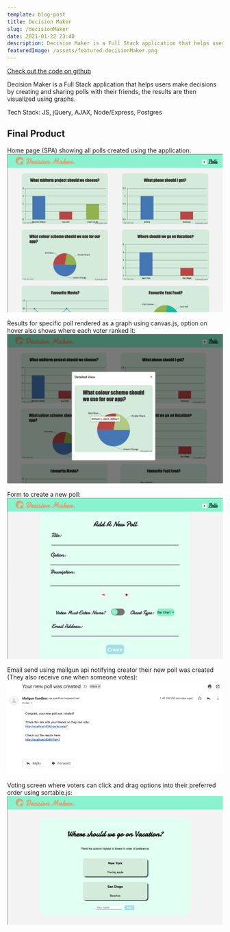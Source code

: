 ```yaml
---
template: blog-post
title: Decision Maker
slug: /decisionMaker
date: 2021-01-22 23:40
description: Decision Maker is a Full Stack application that helps users make decisions byy creating and sharing Polls.
featuredImage: /assets/featured-decisionMaker.png
---
```


[Check out the code on github](https://github.com/josepwil/DecisionMaker)

Decision Maker is a Full Stack application that helps users make decisions by creating and sharing polls with their friends, the results are then visualized using graphs.

Tech Stack: JS, jQuery, AJAX, Node/Express, Postgres

## Final Product

Home page (SPA) showing all polls created using the application:
!["Home Page"](https://github.com/josepwil/DecisionMaker/blob/master/screenshots/homepage.png?raw=true)

Results for specific poll rendered as a graph using canvas.js, option on hover also shows where each voter ranked it:
!["Specific Vote Page"](https://github.com/josepwil/DecisionMaker/blob/master/screenshots/specificresult.png?raw=true)

Form to create a new poll:
!["New Poll Form"](https://github.com/josepwil/DecisionMaker/blob/master/screenshots/newpollform.png?raw=true)

Email send using mailgun api notifying creator their new poll was created (They also receive one when someone votes):
!["Email Confirmation"](https://github.com/josepwil/DecisionMaker/blob/master/screenshots/emailconfirmation.png?raw=true)

Voting screen where voters can click and drag options into their preferred order using sortable.js:
!["Voting Screen"](https://github.com/josepwil/DecisionMaker/blob/master/screenshots/voteform.png?raw=true)
